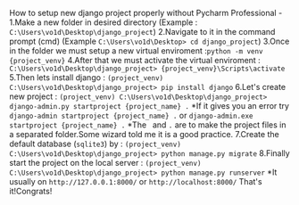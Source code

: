 How to setup new django project properly without Pycharm Professional -
    1.Make a new folder in desired directory (Example : `C:\Users\vo1d\Desktop\django_project`)
    2.Navigate to it in the command prompt (cmd) (Example `C:\Users\vo1d\Desktop> cd django_project`)
    3.Once in the folder we must setup a new virtual enviroment :`python -m venv {project_venv}`
    4.After that we must activate the virtual enviroment : `C:\Users\vo1d\Desktop\django_project> {project_venv}\Scripts\activate`
    5.Then lets install django : `(project_venv) C:\Users\vo1d\Desktop\django_project> pip install django`
    6.Let's create new project : `(project_venv) C:\Users\vo1d\Desktop\django_project> django-admin.py startproject {project_name} .`
        *If it gives you an error try `django-admin startproject {project_name} .` or `django-admin.exe startproject {project_name} .`
        *The ` `and `.` are to make the project files in a separated folder.Some wizard told me it is a good practice.
    7.Create the default database (`sqlite3`) by : `(project_venv) C:\Users\vo1d\Desktop\django_project> python manage.py migrate`
    8.Finally start the project on the local server : `(project_venv) C:\Users\vo1d\Desktop\django_project> python manage.py runserver`
        *It usually on `http://127.0.0.1:8000/` or `http://localhost:8000/`
    That's it!Congrats!